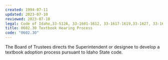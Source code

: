 ```yaml
---
created: 1994-07-11
updated: 2023-07-10
reviewed: 2023-07-10
legal: Code of Idaho,33-512A, 33-1601-1612, 33-1617-1619,33-1627, 33-1629-1634
title: 0602.30 Textbook Hearing Process
code: "0602.30"
---
```


The Board of Trustees directs the Superintendent or designee to develop a textbook adoption process pursuant to Idaho State code.

